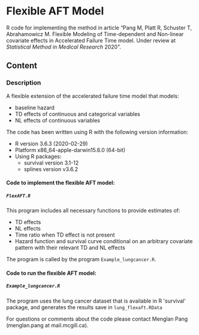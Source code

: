 # Flexible AFT Model
R code for implementing the method in article “Pang M, Platt R, Schuster T, Abrahamowicz M. Flexible Modeling of Time-dependent and Non-linear covariate effects in Accelerated Failure Time model. Under review at *Statistical Method in Medical Research* 2020".

## Content
### Description
A flexible extension of the accelerated failure time model that models:
- baseline hazard
- TD effects of continuous and categorical variables
- NL effects of continuous variables

The code has been written using R with the following version information:<br/>
- R version 3.6.3 (2020-02-29)<br/> 
- Platform x86_64-apple-darwin15.6.0 (64-bit)<br/> 
- Using R packages:<br/> 
  - survival version 3.1-12
  - splines version v3.6.2
  
#### Code to implement the flexible AFT model:
##### `FlexAFT.R`
This program includes all necessary functions to provide estimates of:
- TD effects
- NL effects
- Time ratio when TD effect is not present
- Hazard function and survival curve conditional on an arbitrary covariate pattern with their relevant TD and NL effects


The program is called by the program `Example_lungcancer.R`. 

#### Code to run the flexible AFT model:
##### `Example_lungcancer.R`
The program uses the lung cancer dataset that is available in R 'survival' package, and generates the results save in `lung_flexaft.RData`
 
For questions or comments about the code please contact Menglan Pang (menglan.pang at mail.mcgill.ca).
